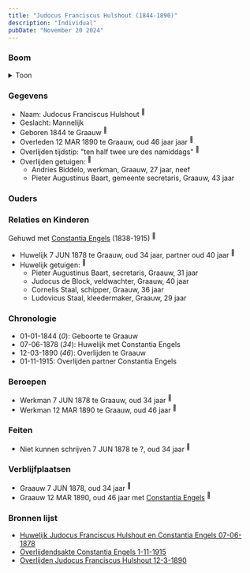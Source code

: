 ```yaml
---
title: "Judocus Franciscus Hulshout (1844-1890)"
description: "Individual"
pubDate: "November 20 2024"
---
```


### Boom
<details><summary>Toon</summary>

![test](https://www.plantuml.com/plantuml/svg/ZP9FQy904CNl-oc6UkX9I8mI5H6hcBP2RIbjhxB9JfCbcrtPsLH4yjsx_lTKUXjcttlpux4JSjowkbACIgdNtF8AKfwLkJMr5ZEZZ0LdkIR_XDgnGWg4JDfCuN76QkssK66LegNZYXnQD6wxHdQJcYbE13i605DZ1TgFGcQbHgBHgE9IZySGiOQnUtWxd2B6ZfQxHIrCLXCadYEJj1-VQaM5gTqTS8Bd8EXqUd29QSsZf9TC_QtTjqGb6XWDKvvkLwbnJk5m366_suL7otczkT5GMIkrubgiCck8KkFXzk8El3oyUyyWE7kQ2zlCQD-WTfB3NEUew4mKX5s0LZATH_FeJvAe3rFyyOtfVw30ylKBma7OkvASG4R33GeXTUvbCIm-bpuwxXze4ayJnz1ICY_S5fKo6q_Ki5DlxVP9mKxOrmMRe1R-S_m2)
</details>

### Gegevens
- Naam: Judocus Franciscus Hulshout <sup><a href="../s00377/" style="text-decoration:none" title="Huwelijk Judocus Franciscus Hulshout en Constantia Engels 07-06-1878">:link:</a></sup>
- Geslacht: Mannelijk
- Geboren 1844 te Graauw <sup><a href="../s00377/" style="text-decoration:none" title="Huwelijk Judocus Franciscus Hulshout en Constantia Engels 07-06-1878">:link:</a></sup>
- Overleden 12 MAR 1890 te Graauw, oud 46 jaar jaar <sup><a href="../s00378/" style="text-decoration:none" title="Overlijden Judocus Franciscus Hulshout 12-3-1890">:link:</a></sup>
- Overlijden tijdstip: "ten half twee ure des namiddags" <sup><a href="../s00378/" style="text-decoration:none" title="Overlijden Judocus Franciscus Hulshout 12-3-1890">:link:</a></sup>
- Overlijden getuigen: <sup><a href="../s00378/" style="text-decoration:none" title="Overlijden Judocus Franciscus Hulshout 12-3-1890">:link:</a></sup>
  - Andries Biddelo, werkman, Graauw, 27 jaar, neef
  - Pieter Augustinus Baart, gemeente secretaris, Graauw, 43 jaar

### Ouders

### Relaties en Kinderen

Gehuwd met [Constantia Engels](../i00014/) (1838-1915) <sup><a href="../s00377/" style="text-decoration:none" title="Huwelijk Judocus Franciscus Hulshout en Constantia Engels 07-06-1878">:link:</a></sup>
- Huwelijk 7 JUN 1878 te Graauw, oud 34 jaar, partner oud 40 jaar <sup><a href="../s00377/" style="text-decoration:none" title="Huwelijk Judocus Franciscus Hulshout en Constantia Engels 07-06-1878">:link:</a></sup>
- Huwelijk getuigen:  <sup><a href="../s00377/" style="text-decoration:none" title="Huwelijk Judocus Franciscus Hulshout en Constantia Engels 07-06-1878">:link:</a></sup>
  - Pieter Augustinus Baart, secretaris, Graauw, 31 jaar
  - Judocus de Block, veldwachter, Graauw, 40 jaar
  - Cornelis Staal, schipper, Graauw, 36 jaar
  - Ludovicus Staal, kleedermaker, Graauw, 29 jaar

### Chronologie
- 01-01-1844 (<i>0</i>): Geboorte te Graauw
- 07-06-1878 (<i>34</i>): Huwelijk met Constantia Engels
- 12-03-1890 (<i>46</i>): Overlijden te Graauw
- 01-11-1915: Overlijden partner Constantia Engels

### Beroepen
- Werkman 7 JUN 1878 te Graauw, oud 34 jaar <sup><a href="../s00377/" style="text-decoration:none" title="Huwelijk Judocus Franciscus Hulshout en Constantia Engels 07-06-1878">:link:</a></sup>
- Werkman 12 MAR 1890 te Graauw, oud 46 jaar <sup><a href="../s00378/" style="text-decoration:none" title="Overlijden Judocus Franciscus Hulshout 12-3-1890">:link:</a></sup>

### Feiten
- Niet kunnen schrijven 7 JUN 1878 te ?, oud 34 jaar <sup><a href="../s00377/" style="text-decoration:none" title="Huwelijk Judocus Franciscus Hulshout en Constantia Engels 07-06-1878">:link:</a></sup>

### Verblijfplaatsen
- Graauw  7 JUN 1878, oud 34 jaar  <sup><a href="../s00377/" style="text-decoration:none" title="Huwelijk Judocus Franciscus Hulshout en Constantia Engels 07-06-1878">:link:</a></sup>
- Graauw  12 MAR 1890, oud 46 jaar met [Constantia Engels](../i00014/) <sup><a href="../s00378/" style="text-decoration:none" title="Overlijden Judocus Franciscus Hulshout 12-3-1890">:link:</a></sup>

### Bronnen lijst
- [Huwelijk Judocus Franciscus Hulshout en Constantia Engels 07-06-1878](../s00377/)
- [Overlijdendsakte Constantia Engels 1-11-1915](../s00027/)
- [Overlijden Judocus Franciscus Hulshout 12-3-1890](../s00378/)